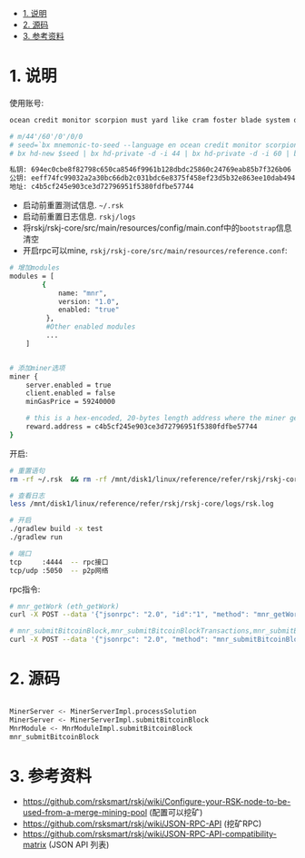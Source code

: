 
<!-- TOC -->

- [1. 说明](#1-说明)
- [2. 源码](#2-源码)
- [3. 参考资料](#3-参考资料)

<!-- /TOC -->


<a id="markdown-1-说明" name="1-说明"></a>
# 1. 说明

使用账号:
```bash
ocean credit monitor scorpion must yard like cram foster blade system devote

# m/44'/60'/0'/0/0
# seed=`bx mnemonic-to-seed --language en ocean credit monitor scorpion must yard like cram foster blade system devote`
# bx hd-new $seed | bx hd-private -d -i 44 | bx hd-private -d -i 60 | bx hd-private -d -i 0 | bx hd-private -i 0 | bx hd-private -i 0 | bx hd-to-ec

私钥: 694ec0cbe8f82798c650ca8546f9961b128dbdc25860c24769eab85b7f326b06
公钥: eeff74fc99032a2a30bc66db2c031bdc6e8375f458ef23d5b32e863ee10dab494509733cee04ffb705883a84c11d1ee48c25b615018cf40bcb491b1cebb23aa6
地址: c4b5cf245e903ce3d72796951f5380fdfbe57744
```

* 启动前重置测试信息. `~/.rsk` 
* 启动前重置日志信息. `rskj/logs`
* 将rskj/rskj-core/src/main/resources/config/main.conf中的`bootstrap`信息清空
* 开启rpc可以mine, `rskj/rskj-core/src/main/resources/reference.conf`:

```bash
# 增加modules
modules = [
        {
            name: "mnr",
            version: "1.0",
            enabled: "true"
         },
         #Other enabled modules
         ...
    ]


# 添加miner选项
miner {
    server.enabled = true
    client.enabled = false
    minGasPrice = 59240000

    # this is a hex-encoded, 20-bytes length address where the miner gets the reward
    reward.address = c4b5cf245e903ce3d72796951f5380fdfbe57744
}
```


开启:
```bash
# 重置语句
rm -rf ~/.rsk  && rm -rf /mnt/disk1/linux/reference/refer/rskj/rskj-core/logs

# 查看日志
less /mnt/disk1/linux/reference/refer/rskj/rskj-core/logs/rsk.log

# 开启
./gradlew build -x test 
./gradlew run

# 端口
tcp     :4444  -- rpc接口
tcp/udp :5050  -- p2p网络
```

rpc指令:
```bash
# mnr_getWork (eth_getWork)
curl -X POST --data '{"jsonrpc": "2.0", "id":"1", "method": "mnr_getWork", "params": [] }' -H "Content-Type:application/json"  127.0.0.1:4444

# mnr_submitBitcoinBlock,mnr_submitBitcoinBlockTransactions,mnr_submitBitcoinBlockPartialMerkle (eth_submitWork)
curl -X POST --data '{"jsonrpc": "2.0", "method": "mnr_submitBitcoinBlock", "params": ["010000309821be091716ff34ddd54dd79a5d26af10a4214229b78b6e89d490360c000000eb436828fd1883ca69c1c6876174412da9f58f4848a29d7f4d698a7d09eaed593497ee58ffff7f2021393df40101000000010000000000000000000000000000000000000000000000000000000000000000ffffffff1f021402043497ee5808f8000002000000000d2f72736b5f7374726174756d2f000000000240be4025000000001976a914e5e9208d759e89a2e1767f5baeda58f188da206a88ac00000000000000002952534b424c4f434b3a3be5d1c4427993f22f985ff8e99a2b8560b2d1205580867e4eec21123315213b00000000"], "id": 1}' -H "Content-Type:application/json" 127.0.0.1:4444

```
<a id="markdown-2-源码" name="2-源码"></a>
# 2. 源码

```bash

MinerServer <- MinerServerImpl.processSolution
MinerServer <- MinerServerImpl.submitBitcoinBlock
MnrModule <- MnrModuleImpl.submitBitcoinBlock
mnr_submitBitcoinBlock
``` 


<a id="markdown-3-参考资料" name="3-参考资料"></a>
# 3. 参考资料

* https://github.com/rsksmart/rskj/wiki/Configure-your-RSK-node-to-be-used-from-a-merge-mining-pool (配置可以挖矿)
* https://github.com/rsksmart/rskj/wiki/JSON-RPC-API (挖矿RPC)
* https://github.com/rsksmart/rskj/wiki/JSON-RPC-API-compatibility-matrix (JSON API 列表)
